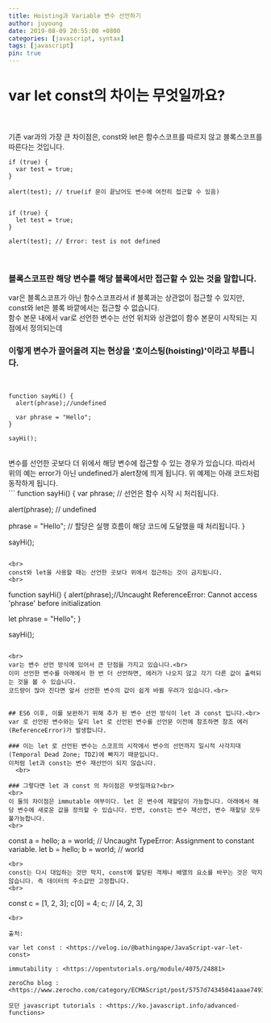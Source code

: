```yaml
---
title: Hoisting과 Variable 변수 선언하기
author: juyoung
date: 2019-08-09 20:55:00 +0800
categories: [javascript, syntax]
tags: [javascript]
pin: true
---
```




# var let const의 차이는 무엇일까요?   
<br>
<br>
기존 var과의 가장 큰 차이점은, const와 let은 함수스코프를 따르지 않고 블록스코프를 따른다는 것입니다.
<br>

```
if (true) {
  var test = true; 
}

alert(test); // true(if 문이 끝났어도 변수에 여전히 접근할 수 있음)


if (true) {
  let test = true; 
}

alert(test); // Error: test is not defined
``` 

<br>

### 블록스코프란 해당 변수를 해당 블록에서만 접근할 수 있는 것을 말합니다. 
var은 블록스코프가 아닌 함수스코프라서 if 블록과는 상관없이 접근할 수 있지만, const와 let은 블록 바깥에서는 접근할 수 없습니다.<br>
함수 본문 내에서 var로 선언한 변수는 선언 위치와 상관없이 함수 본문이 시작되는 지점에서 정의되는데
### 이렇게 변수가 끌어올려 지는 현상을  '호이스팅(hoisting)'이라고 부릅니다.  
<br>

```
function sayHi() {
  alert(phrase);//undefined

  var phrase = "Hello";
}

sayHi();
```  

<br>
변수를 선언한 곳보다 더 위에서 해당 변수에 접근할 수 있는 경우가 있습니다. 따라서 위의 예는 error가 아닌 undefined가 alert창에 띄게 됩니다. 위 예제는 아래 코드처럼 동작하게 됩니다.  
<br>
```
function sayHi() {
  var phrase; // 선언은 함수 시작 시 처리됩니다.

  alert(phrase); // undefined

  phrase = "Hello"; // 할당은 실행 흐름이 해당 코드에 도달했을 때 처리됩니다.
}

sayHi();
```

<br>
const와 let을 사용할 때는 선언한 곳보다 위에서 접근하는 것이 금지됩니다.  
<br>

```
function sayHi() {
  alert(phrase);//Uncaught ReferenceError: Cannot access 'phrase' before initialization

  let phrase = "Hello";
}

sayHi();

```  

<br>
var는 변수 선언 방식에 있어서 큰 단점을 가지고 있습니다.<br>
이미 선언한 변수를 아래에서 한 번 더 선언하면, 에러가 나오지 않고 각기 다른 값이 출력되는 것을 볼 수 있습니다.
코드량이 많아 진다면 앞서 선언한 변수의 값이 쉽게 바뀔 우려가 있습니다.<br>
   

## ES6 이후, 이를 보완하기 위해 추가 된 변수 선언 방식이 let 과 const 입니다.<br>
var 로 선언된 변수와는 달리 let 로 선언된 변수를 선언문 이전에 참조하면 참조 에러(ReferenceError)가 발생합니다.

### 이는 let 로 선언된 변수는 스코프의 시작에서 변수의 선언까지 일시적 사각지대(Temporal Dead Zone; TDZ)에 빠지기 때문입니다.
이처럼 let과 const는 변수 재선언이 되지 않습니다.   
  <br>

### 그렇다면 let 과 const 의 차이점은 무엇일까요?<br>  
<br>
이 둘의 차이점은 immutable 여부이다. let 은 변수에 재할당이 가능합니다. 아래에서 해당 변수에 새로운 값을 정의할 수 있습니다. 반면, const는 변수 재선언, 변수 재할당 모두 불가능합니다.  
<br>

```
const a = hello;
a = world; // Uncaught TypeError: Assignment to constant variable.
let b = hello;
b = world; // world
```
<br>
const는 다시 대입하는 것만 막지, const에 할당된 객체나 배열의 요소를 바꾸는 것은 막지 않습니다. 즉 데이터의 주소값만 고정합니다.  
<br>
```
const c = [1, 2, 3];
c[0] = 4;
c; // [4, 2, 3]
```
<br>

출처:  

var let const : <https://velog.io/@bathingape/JavaScript-var-let-const> 

immutability : <https://opentutorials.org/module/4075/24881>  

zeroCho blog : <https://www.zerocho.com/category/ECMAScript/post/5757d74345041aaae7493479>

모던 javascript tutorials : <https://ko.javascript.info/advanced-functions>